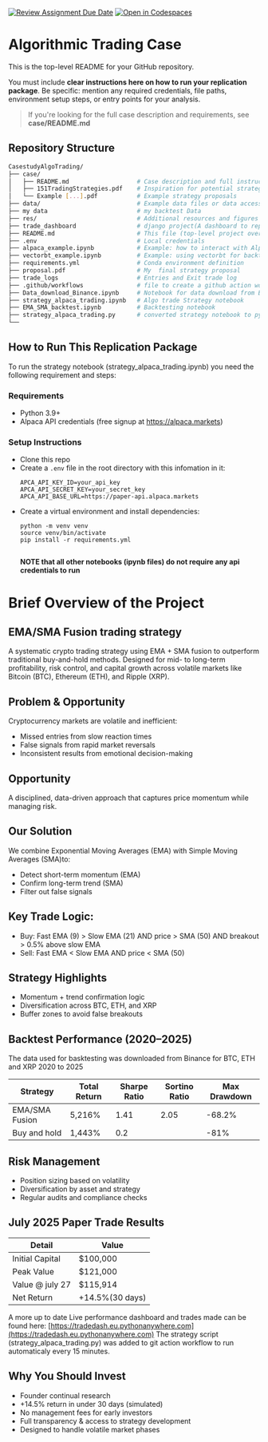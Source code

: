 [![Review Assignment Due Date](https://classroom.github.com/assets/deadline-readme-button-22041afd0340ce965d47ae6ef1cefeee28c7c493a6346c4f15d667ab976d596c.svg)](https://classroom.github.com/a/gdTY4KPC)
[![Open in Codespaces](https://classroom.github.com/assets/launch-codespace-2972f46106e565e64193e422d61a12cf1da4916b45550586e14ef0a7c637dd04.svg)](https://classroom.github.com/open-in-codespaces?assignment_repo_id=19441770)

# Algorithmic Trading Case

This is the top-level README for your GitHub repository.

You must include **clear instructions here on how to run your replication package**. Be specific: mention any required credentials, file paths, environment setup steps, or entry points for your analysis.

> If you're looking for the full case description and requirements, see **case/README.md**

## Repository Structure

```bash
CasestudyAlgoTrading/
├── case/
│   ├── README.md                   # Case description and full instructions
│   ├── 151TradingStrategies.pdf    # Inspiration for potential strategies
│   └── Example [...].pdf           # Example strategy proposals
├── data/                           # Example data files or data access scripts
├── my data                         # my backtest Data
├── res/                            # Additional resources and figures
├── trade_dashboard                 # django project(A dashboard to report my portfolio performance)
├── README.md                       # This file (top-level project overview)
├── .env                            # Local credentials 
├── alpaca_example.ipynb            # Example: how to interact with Alpaca's API
├── vectorbt_example.ipynb          # Example: using vectorbt for backtesting
├── requirements.yml                # Conda environment definition
├── proposal.pdf                    # My  final strategy proposal
├── trade_logs                      # Entries and Exit trade log
├── .github/workflows               # file to create a github action workflow
├── Data_download_Binance.ipynb     # Notebook for data download from Binance
├── strategy_alpaca_trading.ipynb   # Algo trade Strategy notebook
├── EMA_SMA_backtest.ipynb          # Backtesting notebook
├── strategy_alpaca_trading.py      # converted strategy notebook to python script
└──
```

## How to Run This Replication Package

To run the strategy notebook (strategy_alpaca_trading.ipynb) you need the following requirement and steps:

### Requirements

- Python 3.9+
- Alpaca API credentials (free signup at https://alpaca.markets)

### Setup Instructions

- Clone this repo
- Create a `.env` file in the root directory with this infomation in it:
  ```
  APCA_API_KEY_ID=your_api_key
  APCA_API_SECRET_KEY=your_secret_key
  APCA_API_BASE_URL=https://paper-api.alpaca.markets
  ```
- Create a virtual environment and install dependencies:
  ```
  python -m venv venv
  source venv/bin/activate
  pip install -r requirements.yml


  ```
  **NOTE that all other notebooks (ipynb files) do not require any api credentials to run**
  
# Brief Overview of the Project

## EMA/SMA Fusion trading strategy

A systematic crypto trading strategy using EMA + SMA fusion to outperform traditional buy-and-hold methods. Designed for mid- to long-term profitability, risk control, and capital growth across volatile markets like Bitcoin (BTC), Ethereum (ETH), and Ripple (XRP).

## Problem & Opportunity

Cryptocurrency markets are volatile and inefficient:

- Missed entries from slow reaction times
- False signals from rapid market reversals
- Inconsistent results from emotional decision-making

## Opportunity

A disciplined, data-driven approach that captures price momentum while managing risk.

## Our Solution

We combine Exponential Moving Averages (EMA) with Simple Moving Averages (SMA)to:

- Detect short-term momentum (EMA)
- Confirm long-term trend (SMA)
- Filter out false signals

## Key Trade Logic:

- Buy: Fast EMA (9) > Slow EMA (21) AND price > SMA (50) AND breakout > 0.5% above slow EMA
- Sell: Fast EMA < Slow EMA AND price < SMA (50)

## Strategy Highlights

- Momentum + trend confirmation logic
- Diversification across BTC, ETH, and XRP
- Buffer zones to avoid false breakouts

## Backtest Performance (2020–2025)

The data used for basktesting was downloaded from Binance for BTC, ETH and XRP 2020 to 2025

| Strategy       | Total Return | Sharpe Ratio | Sortino Ratio | Max Drawdown |
| -------------- | ------------ | ------------ | ------------- | ------------ |
| EMA/SMA Fusion | 5,216%       | 1.41         | 2.05          | -68.2%       |
| Buy and hold   | 1,443%       | 0.2          |               | -81%         |

## Risk Management

- Position sizing based on volatility
- Diversification by asset and strategy
- Regular audits and compliance checks

## July 2025 Paper Trade Results

| Detail          | Value           |
| --------------- | --------------- |
| Initial Capital | $100,000        |
| Peak Value      | $121,000        |
| Value @ july 27 | $115,914        |
| Net Return      | +14.5%(30 days) |

A more up to date Live performance dashboard and trades made can be found here: [https://tradedash.eu.pythonanywhere.com](https://tradedash.eu.pythonanywhere.com)
The strategy script (strategy_alpaca_trading.py) was added to git action workflow to run automaticaly every 15 minutes.

## Why You Should Invest

- Founder continual research
- +14.5% return in under 30 days (simulated)
- No management fees for early investors
- Full transparency & access to strategy development
- Designed to handle volatile market phases

